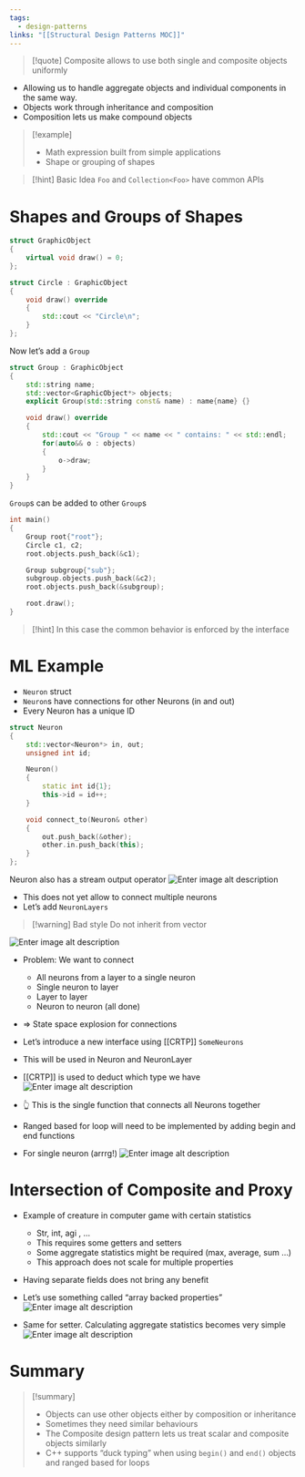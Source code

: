 ```yaml
---
tags:
  - design-patterns
links: "[[Structural Design Patterns MOC]]"
---
```


> [!quote] Composite allows to use both single and composite objects uniformly

- Allowing us to handle aggregate objects and individual components in the same way.
- Objects work through inheritance and composition
- Composition lets us make compound objects

> [!example]
> - Math expression built from simple applications
> - Shape or grouping of shapes

> [!hint] Basic Idea
> `Foo` and `Collection<Foo>` have common APIs

# Shapes and Groups of Shapes

```cpp
struct GraphicObject
{
	virtual void draw() = 0;
};

struct Circle : GraphicObject
{
	void draw() override 
	{
		std::cout << "Circle\n";
	}
};
```

Now let’s add a `Group`

```cpp
struct Group : GraphicObject
{
	std::string name;
	std::vector<GraphicObject*> objects;
	explicit Group(std::string const& name) : name{name} {}

	void draw() override
	{
		std::cout << "Group " << name << " contains: " << std::endl;
		for(auto&& o : objects)
		{
			o->draw;
		} 
	}
}
```

`Group`s can be added to other `Group`s

```cpp
int main()
{
	Group root{"root"};
	Circle c1, c2;
	root.objects.push_back(&c1);

	Group subgroup{"sub"};
	subgroup.objects.push_back(&c2);
	root.objects.push_back(&subgroup);

	root.draw();
}
```

>[!hint] In this case the common behavior is enforced by the interface

# ML Example

- `Neuron` struct
- `Neuron`s have connections for other Neurons (in and out)
- Every Neuron has a unique ID

```cpp
struct Neuron
{
	std::vector<Neuron*> in, out;
	unsigned int id;

	Neuron() 
	{
		static int id{1};
		this->id = id++;
	}

	void connect_to(Neuron& other)
	{
		out.push_back(&other);
		other.in.push_back(this);
	}
};
```

Neuron also has a stream output operator
![Enter image alt description](IMG-2024-06-01-102526960.png)

- This does not yet allow to connect multiple neurons
- Let’s add `NeuronLayers`
> [!warning] Bad style
> Do not inherit from vector

![Enter image alt description](IMG-2024-06-01-102527069.png)

- Problem: We want to connect
	- All neurons from a layer to a single neuron
	- Single neuron to layer
	- Layer to layer
	- Neuron to neuron (all done)

- => State space explosion for connections
- Let’s introduce a new interface using [[CRTP]] `SomeNeurons`
- This will be used in Neuron and NeuronLayer
- [[CRTP]] is used to deduct which type we have
![Enter image alt description](IMG-2024-06-01-102527125.png)

- 👆 This is the single function that connects all Neurons together
- Ranged based for loop will need to be implemented by adding begin and end functions
- For single neuron (arrrg!)
![Enter image alt description](IMG-2024-06-01-102527172.png)

# Intersection of Composite and Proxy

- Example of creature in computer game with certain statistics
	- Str, int, agi , …
	- This requires some getters and setters
	- Some aggregate statistics might be required (max, average, sum …)
	- This approach does not scale for multiple properties
- Having separate fields does not bring any benefit
- Let’s use something called “array backed properties”
![Enter image alt description](IMG-2024-06-01-102527217.png)

- Same for setter. Calculating aggregate statistics becomes very simple
![Enter image alt description](IMG-2024-06-01-102527266.png)

# Summary

> [!summary]
> - Objects can use other objects either by composition or inheritance
> - Sometimes they need similar behaviours
> - The Composite design pattern lets us treat scalar and composite objects similarly
> - C++ supports “duck typing” when using `begin()` and `end()` objects and ranged based for loops
